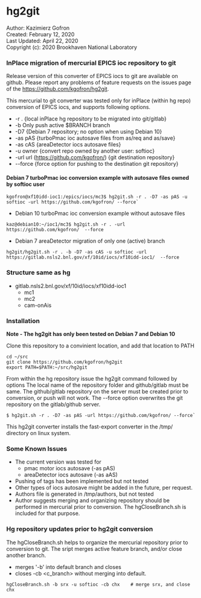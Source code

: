 # hg2git

Author: Kazimierz Gofron  
Created: February 12, 2020  
Last Updated: April 22, 2020   
Copyright (c): 2020 Brookhaven National Laboratory  

### InPlace migration of mercurial EPICS ioc repository to git

Release version of this converter of EPICS iocs to git are available on github. Please report any problems of feature requests on the issues page of the https://github.com/kgofron/hg2git.

This mercurial to git converter was tested only for inPlace (within hg repo) conversion of EPICS iocs, and supports following options.
* -r . {local inPlace hg repository to be migrated into git/gitlab}
* -b   Only push active $BRANCH branch
* -D7  {Debian 7 repository; no option when using Debian 10}
* -as pAS {turboPmac ioc autosave files from as/req and as/save}
* -as cAS {areaDetector iocs autosave files}
* -u owner {convert repo owned by another user: softioc} 
* -url url (https://github.com/kgofron/) {git destination repository}
* --force    {force option for pushing to the destination git repository}


#### Debian 7 turboPmac ioc conversion example with autosave files owned by softioc user
```
kgofron@xf10idd-ioc1:/epics/iocs/mc3$ hg2git.sh -r . -D7 -as pAS -u softioc -url https://github.com/kgofron/ --force`
```
* Debian 10 turboPmac ioc conversion example without autosave files
```
kaz@debian10:~/ioc1/mc3$ hg2git.sh -r . -url https://github.com/kgofron/  --force
```
* Debian 7 areaDetector migration of only one (active) branch
```
hg2git/hg2git.sh -r . -b -D7 -as cAS -u softioc -url https://gitlab.nsls2.bnl.gov/xf/10id/iocs/xf10idd-ioc1/  --force
```


### Structure same as hg
* gitlab.nsls2.bnl.gov/xf/10id/iocs/xf10idd-ioc1
  * mc1
  * mc2
  * cam-onAis
  
### Installation

**Note - The hg2git has only been tested on Debian 7 and Debian 10**

Clone this repository to a convinient location, and add that location to PATH
```
cd ~/src
git clone https://github.com/kgofron/hg2git
export PATH=$PATH:~/src/hg2git
```

From within the hg repository issue the hg2git command followed by options
The local name of the repository folder and github/gitlab must be same. The github/gitlab repository on the server must be created prior to conversion, or push will not work. The --force option overwrites the git repository on the gitlab/github server.
```
$ hg2git.sh -r . -D7 -as pAS -url https://github.com/kgofron/ --force`
```
This hg2git converter installs the fast-export converter in the /tmp/ directory on linux system.

### Some Known Issues
* The current version was tested for 
  * pmac motor iocs autosave (-as pAS)
  * areaDetector iocs autosave (-as aAS)
* Pushing of tags has been implemented but not tested
* Other types of iocs autosave might be added in the future, per request.
* Authors file is generated in /tmp/authors, but not tested
* Author suggests merging and organizing repository should be performed in mercurial prior to conversion. The hgCloseBranch.sh is included for that purpose.

### Hg repository updates prior to hg2git conversion
The hgCloseBranch.sh helps to organize the mercurial repository prior to conversion to git. The sript merges active feature branch, and/or close another branch.
* merges '-b' <branch> into default branch and closes <branch> 
* closes -cb <c_branch> without merging into default.
```
hgCloseBranch.sh -b srx -u softioc -cb chx    # merge srx, and close chx
```


